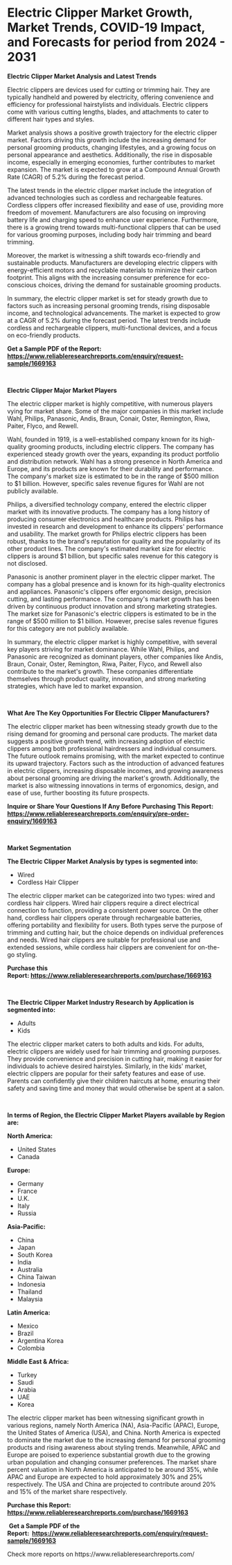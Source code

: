 <p><h1>Electric Clipper Market Growth, Market Trends, COVID-19 Impact, and Forecasts for period from 2024 - 2031</h1></p><p><strong>Electric Clipper Market Analysis and Latest Trends</strong></p>
<p><p>Electric clippers are devices used for cutting or trimming hair. They are typically handheld and powered by electricity, offering convenience and efficiency for professional hairstylists and individuals. Electric clippers come with various cutting lengths, blades, and attachments to cater to different hair types and styles.</p><p>Market analysis shows a positive growth trajectory for the electric clipper market. Factors driving this growth include the increasing demand for personal grooming products, changing lifestyles, and a growing focus on personal appearance and aesthetics. Additionally, the rise in disposable income, especially in emerging economies, further contributes to market expansion. The market is expected to grow at a Compound Annual Growth Rate (CAGR) of 5.2% during the forecast period.</p><p>The latest trends in the electric clipper market include the integration of advanced technologies such as cordless and rechargeable features. Cordless clippers offer increased flexibility and ease of use, providing more freedom of movement. Manufacturers are also focusing on improving battery life and charging speed to enhance user experience. Furthermore, there is a growing trend towards multi-functional clippers that can be used for various grooming purposes, including body hair trimming and beard trimming.</p><p>Moreover, the market is witnessing a shift towards eco-friendly and sustainable products. Manufacturers are developing electric clippers with energy-efficient motors and recyclable materials to minimize their carbon footprint. This aligns with the increasing consumer preference for eco-conscious choices, driving the demand for sustainable grooming products.</p><p>In summary, the electric clipper market is set for steady growth due to factors such as increasing personal grooming trends, rising disposable income, and technological advancements. The market is expected to grow at a CAGR of 5.2% during the forecast period. The latest trends include cordless and rechargeable clippers, multi-functional devices, and a focus on eco-friendly products.</p></p>
<p><strong>Get a Sample PDF of the Report:&nbsp; <a href="https://www.reliableresearchreports.com/enquiry/request-sample/1669163">https://www.reliableresearchreports.com/enquiry/request-sample/1669163</a></strong></p>
<p>&nbsp;</p>
<p><strong>Electric Clipper Major Market Players</strong></p>
<p><p>The electric clipper market is highly competitive, with numerous players vying for market share. Some of the major companies in this market include Wahl, Philips, Panasonic, Andis, Braun, Conair, Oster, Remington, Riwa, Paiter, Flyco, and Rewell.</p><p>Wahl, founded in 1919, is a well-established company known for its high-quality grooming products, including electric clippers. The company has experienced steady growth over the years, expanding its product portfolio and distribution network. Wahl has a strong presence in North America and Europe, and its products are known for their durability and performance. The company's market size is estimated to be in the range of $500 million to $1 billion. However, specific sales revenue figures for Wahl are not publicly available.</p><p>Philips, a diversified technology company, entered the electric clipper market with its innovative products. The company has a long history of producing consumer electronics and healthcare products. Philips has invested in research and development to enhance its clippers' performance and usability. The market growth for Philips electric clippers has been robust, thanks to the brand's reputation for quality and the popularity of its other product lines. The company's estimated market size for electric clippers is around $1 billion, but specific sales revenue for this category is not disclosed.</p><p>Panasonic is another prominent player in the electric clipper market. The company has a global presence and is known for its high-quality electronics and appliances. Panasonic's clippers offer ergonomic design, precision cutting, and lasting performance. The company's market growth has been driven by continuous product innovation and strong marketing strategies. The market size for Panasonic's electric clippers is estimated to be in the range of $500 million to $1 billion. However, precise sales revenue figures for this category are not publicly available.</p><p>In summary, the electric clipper market is highly competitive, with several key players striving for market dominance. While Wahl, Philips, and Panasonic are recognized as dominant players, other companies like Andis, Braun, Conair, Oster, Remington, Riwa, Paiter, Flyco, and Rewell also contribute to the market's growth. These companies differentiate themselves through product quality, innovation, and strong marketing strategies, which have led to market expansion.</p></p>
<p>&nbsp;</p>
<p><strong>What Are The Key Opportunities For Electric Clipper Manufacturers?</strong></p>
<p><p>The electric clipper market has been witnessing steady growth due to the rising demand for grooming and personal care products. The market data suggests a positive growth trend, with increasing adoption of electric clippers among both professional hairdressers and individual consumers. The future outlook remains promising, with the market expected to continue its upward trajectory. Factors such as the introduction of advanced features in electric clippers, increasing disposable incomes, and growing awareness about personal grooming are driving the market's growth. Additionally, the market is also witnessing innovations in terms of ergonomics, design, and ease of use, further boosting its future prospects.</p></p>
<p><strong>Inquire or Share Your Questions If Any Before Purchasing This Report: <a href="https://www.reliableresearchreports.com/enquiry/pre-order-enquiry/1669163">https://www.reliableresearchreports.com/enquiry/pre-order-enquiry/1669163</a></strong></p>
<p>&nbsp;</p>
<p><strong>Market Segmentation</strong></p>
<p><strong>The Electric Clipper Market Analysis by types is segmented into:</strong></p>
<p><ul><li>Wired</li><li>Cordless Hair Clipper</li></ul></p>
<p><p>The electric clipper market can be categorized into two types: wired and cordless hair clippers. Wired hair clippers require a direct electrical connection to function, providing a consistent power source. On the other hand, cordless hair clippers operate through rechargeable batteries, offering portability and flexibility for users. Both types serve the purpose of trimming and cutting hair, but the choice depends on individual preferences and needs. Wired hair clippers are suitable for professional use and extended sessions, while cordless hair clippers are convenient for on-the-go styling.</p></p>
<p><strong>Purchase this Report:&nbsp;<a href="https://www.reliableresearchreports.com/purchase/1669163">https://www.reliableresearchreports.com/purchase/1669163</a></strong></p>
<p>&nbsp;</p>
<p><strong>The Electric Clipper Market Industry Research by Application is segmented into:</strong></p>
<p><ul><li>Adults</li><li>Kids</li></ul></p>
<p><p>The electric clipper market caters to both adults and kids. For adults, electric clippers are widely used for hair trimming and grooming purposes. They provide convenience and precision in cutting hair, making it easier for individuals to achieve desired hairstyles. Similarly, in the kids' market, electric clippers are popular for their safety features and ease of use. Parents can confidently give their children haircuts at home, ensuring their safety and saving time and money that would otherwise be spent at a salon.</p></p>
<p>&nbsp;</p>
<p><strong>In terms of Region, the Electric Clipper Market Players available by Region are:</strong></p>
<p>
    <p> <strong> North America: </strong>
        <ul>
            <li>United States</li>
            <li>Canada</li>
        </ul>
        </p> 
    <p> <strong> Europe: </strong>
        <ul>
            <li>Germany</li>
            <li>France</li>
            <li>U.K.</li>
            <li>Italy</li>
            <li>Russia</li>
        </ul>
        </p> 
    <p> <strong> Asia-Pacific: </strong>
        <ul>
            <li>China</li>
            <li>Japan</li>
            <li>South Korea</li>
            <li>India</li>
            <li>Australia</li>
            <li>China Taiwan</li>
            <li>Indonesia</li>
            <li>Thailand</li>
            <li>Malaysia</li>
        </ul>
        </p> 
    <p> <strong> Latin America: </strong>
        <ul>
            <li>Mexico</li>
            <li>Brazil</li>
            <li>Argentina Korea</li>
            <li>Colombia</li>
        </ul>
        </p> 
    <p> <strong> Middle East & Africa: </strong>
        <ul>
            <li>Turkey</li>
            <li>Saudi</li>
            <li>Arabia</li>
            <li>UAE</li>
            <li>Korea</li>
        </ul>
    </p>
    </p>
<p><p>The electric clipper market has been witnessing significant growth in various regions, namely North America (NA), Asia-Pacific (APAC), Europe, the United States of America (USA), and China. North America is expected to dominate the market due to the increasing demand for personal grooming products and rising awareness about styling trends. Meanwhile, APAC and Europe are poised to experience substantial growth due to the growing urban population and changing consumer preferences. The market share percent valuation in North America is anticipated to be around 35%, while APAC and Europe are expected to hold approximately 30% and 25% respectively. The USA and China are projected to contribute around 20% and 15% of the market share respectively.</p></p>
<p><strong>Purchase this Report: <a href="https://www.reliableresearchreports.com/purchase/1669163">https://www.reliableresearchreports.com/purchase/1669163</a></strong></p>
<p>&nbsp;<strong>Get a Sample PDF of the Report:&nbsp;&nbsp;<a href="https://www.reliableresearchreports.com/enquiry/request-sample/1669163">https://www.reliableresearchreports.com/enquiry/request-sample/1669163</a></strong></p>
<p><strong></strong></p>
<p>Check more reports on https://www.reliableresearchreports.com/</p>